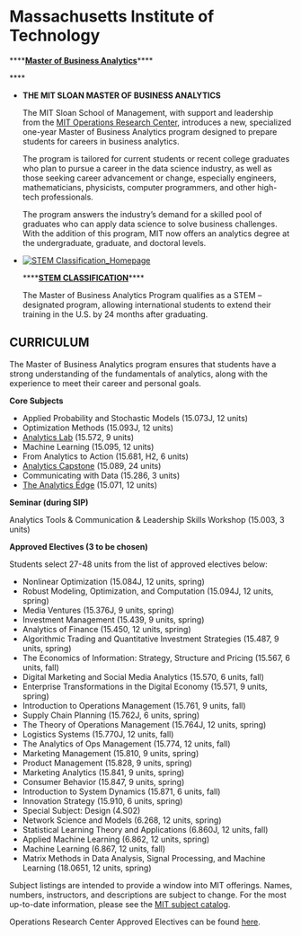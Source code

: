 # Massachusetts Institute of Technology

\*\*\*\*[**Master of Business Analytics**](http://mitsloan.mit.edu/master-of-business-analytics/)\*\*\*\*

\*\*\*\*

* **THE MIT SLOAN MASTER OF BUSINESS ANALYTICS**

  The MIT Sloan School of Management, with support and leadership from the [MIT Operations Research Center](http://www.mit.edu/~orc/), introduces a new, specialized one-year Master of Business Analytics program designed to prepare students for careers in business analytics.

  The program is tailored for current students or recent college graduates who plan to pursue a career in the data science industry, as well as those seeking career advancement or change, especially engineers, mathematicians, physicists, computer programmers, and other high-tech professionals.

  The program answers the industry’s demand for a skilled pool of graduates who can apply data science to solve business challenges. With the addition of this program, MIT now offers an analytics degree at the undergraduate, graduate, and doctoral levels.

* [![STEM Classification\_Homepage](http://mitsloan.mit.edu/uploadedImagesV9/Master_of_Business_Analytics/Media/mban_02.jpg)](http://web.mit.edu/iso/immigration/emp_f1_stem_opt.shtml)

  \*\*\*\*[**STEM CLASSIFICATION**](http://web.mit.edu/iso/immigration/emp_f1_stem_opt.shtml)\*\*\*\*

  The Master of Business Analytics Program qualifies as a STEM – designated program, allowing international students to extend their training in the U.S. by 24 months after graduating.

## CURRICULUM

The Master of Business Analytics program ensures that students have a strong understanding of the fundamentals of analytics, along with the experience to meet their career and personal goals.

**Core Subjects**

* Applied Probability and Stochastic Models \(15.073J, 12 units\)
* Optimization Methods \(15.093J, 12 units\)
* [Analytics Lab](http://mitsloan.mit.edu/actionlearning/labs/a-lab.php) \(15.572, 9 units\)
* Machine Learning \(15.095, 12 units\)
* From Analytics to Action \(15.681, H2, 6 units\)
* [Analytics Capstone](http://mitsloan.mit.edu/master-of-business-analytics/program-components/curriculum/analytics-capstone/) \(15.089, 24 units\)
* Communicating with Data \(15.286, 3 units\)
* [The Analytics Edge](https://www.edx.org/course/analytics-edge-mitx-15-071x-3) \(15.071, 12 units\)

**Seminar \(during SIP\)**

Analytics Tools & Communication & Leadership Skills Workshop \(15.003, 3 units\)

**Approved Electives \(3 to be chosen\)**

Students select 27-48 units from the list of approved electives below:

* Nonlinear Optimization \(15.084J, 12 units, spring\)
* Robust Modeling, Optimization, and Computation \(15.094J, 12 units, spring\)
* Media Ventures \(15.376J, 9 units, spring\)
* Investment Management \(15.439, 9 units, spring\)
* Analytics of Finance \(15.450, 12 units, spring\)
* Algorithmic Trading and Quantitative Investment Strategies \(15.487, 9 units, spring\)
* The Economics of Information: Strategy, Structure and Pricing \(15.567, 6 units, fall\)
* Digital Marketing and Social Media Analytics \(15.570, 6 units, fall\)
* Enterprise Transformations in the Digital Economy \(15.571, 9 units, spring\)
* Introduction to Operations Management \(15.761, 9 units, fall\)
* Supply Chain Planning \(15.762J, 6 units, spring\)
* The Theory of Operations Management \(15.764J, 12 units, spring\)
* Logistics Systems \(15.770J, 12 units, fall\)
* The Analytics of Ops Management \(15.774, 12 units, fall\)
* Marketing Management \(15.810, 9 units, spring\)
* Product Management \(15.828, 9 units, spring\)
* Marketing Analytics \(15.841, 9 units, spring\)
* Consumer Behavior \(15.847, 9 units, spring\)
* Introduction to System Dynamics \(15.871, 6 units, fall\)
* Innovation Strategy \(15.910, 6 units, spring\)
* Special Subject: Design \(4.S02\)
* Network Science and Models \(6.268, 12 units, spring\)
* Statistical Learning Theory and Applications \(6.860J, 12 units, fall\)
* Applied Machine Learning \(6.862, 12 units, spring\)
* Machine Learning \(6.867, 12 units, fall\)
* Matrix Methods in Data Analysis, Signal Processing, and Machine Learning \(18.0651, 12 units, spring\)

Subject listings are intended to provide a window into MIT offerings. Names, numbers, instructors, and descriptions are subject to change. For the most up-to-date information, please see the [MIT subject catalog](http://student.mit.edu/catalog/m15a.html).

Operations Research Center Approved Electives can be found [here](https://orc.mit.edu/academics/course-offerings).





